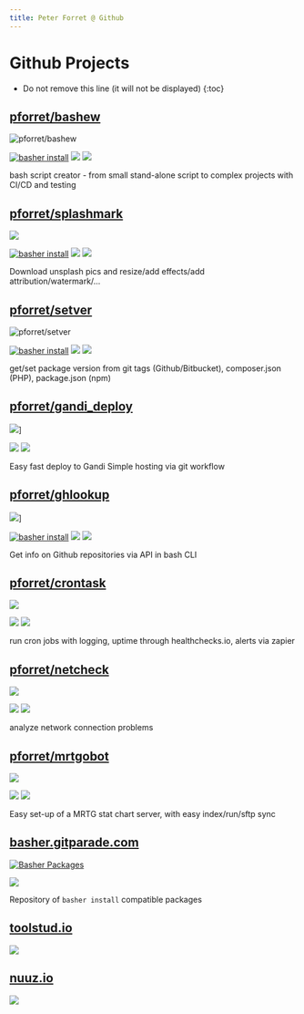```yaml
---
title: Peter Forret @ Github
---
```

# Github Projects
* Do not remove this line (it will not be displayed)
{:toc}

## [pforret/bashew](https://github.com/pforret/bashew)
![pforret/bashew](assets/bashew.jpg)

[![basher install](https://img.shields.io/badge/basher-install-white?logo=gnu-bash&style=flat)](https://basher.gitparade.com/package/)
![](https://img.shields.io/github/languages/top/pforret/bashew)
![](https://img.shields.io/github/v/release/pforret/bashew)

bash script creator - from small stand-alone script to complex projects with CI/CD and testing

## [pforret/splashmark](https://github.com/pforret/splashmark)

![](assets/splashmark.jpg)

[![basher install](https://img.shields.io/badge/basher-install-white?logo=gnu-bash&style=flat)](https://basher.gitparade.com/package/)
![](https://img.shields.io/github/languages/top/pforret/splashmark)
![](https://img.shields.io/github/v/release/pforret/splashmark)

 Download unsplash pics and resize/add effects/add attribution/watermark/... 
 
## [pforret/setver](https://github.com/pforret/setver)
![pforret/setver](assets/setver.jpg)

[![basher install](https://img.shields.io/badge/basher-install-white?logo=gnu-bash&style=flat)](https://basher.gitparade.com/package/)
![](https://img.shields.io/github/languages/top/pforret/setver)
![](https://img.shields.io/github/v/release/pforret/setver)

get/set package version from git tags (Github/Bitbucket), composer.json (PHP), package.json (npm)

## [pforret/gandi_deploy](https://github.com/pforret/gandi_deploy)
![](assets/gdeploy.jpg)]

![](https://img.shields.io/github/languages/top/pforret/gandi_deploy)
![](https://img.shields.io/github/v/release/pforret/gandi_deploy)

Easy fast deploy to Gandi Simple hosting via git workflow

## [pforret/ghlookup](https://github.com/pforret/ghlookup)
![](assets/ghlookup.jpg)]

[![basher install](https://img.shields.io/badge/basher-install-white?logo=gnu-bash&style=flat)](https://basher.gitparade.com/package/)
![](https://img.shields.io/github/languages/top/pforret/ghlookup)
![](https://img.shields.io/github/v/release/pforret/ghlookup)

Get info on Github repositories via API in bash CLI 

## [pforret/crontask](https://github.com/pforret/crontask)
[![](assets/crontask.jpg)](https://github.com/pforret/crontask)

![](https://img.shields.io/github/languages/top/pforret/crontask)
![](https://img.shields.io/github/v/release/pforret/crontask)

run cron jobs with logging, uptime through healthchecks.io, alerts via zapier

## [pforret/netcheck](https://github.com/pforret/netcheck)
[![](assets/netcheck.jpg)](https://github.com/pforret/netcheck)

![](https://img.shields.io/github/languages/top/pforret/netcheck)
![](https://img.shields.io/github/v/release/pforret/netcheck)

analyze network connection problems
	
## [pforret/mrtgobot](https://github.com/pforret/mrtgobot)
[![](assets/mrtgobot.jpg)](https://github.com/pforret/mrtgobot)

![](https://img.shields.io/github/languages/top/pforret/mrtgobot)
![](https://img.shields.io/github/v/release/pforret/mrtgobot)

Easy set-up of a MRTG stat chart server, with easy index/run/sftp sync

## [basher.gitparade.com](https://basher.gitparade.com/)
[![Basher Packages](assets/basher.jpg)](https://basher.gitparade.com/package/)

![](https://img.shields.io/github/v/release/pforret/basher-packages)

Repository of `basher install` compatible packages

## [toolstud.io](https://toolstud.io)
![](assets/toolstud_io.jpg)

## [nuuz.io](https://nuuz.io)
![](assets/nuuz_io.jpg)